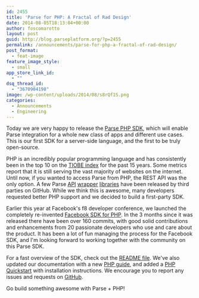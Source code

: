 ```yaml
---
id: 2455
title: 'Parse for PHP: A Fractal of Rad Design'
date: 2014-08-05T18:13:04+00:00
author: foscomarotto
layout: post
guid: http://blog.parseplatform.org/?p=2455
permalink: /announcements/parse-for-php-a-fractal-of-rad-design/
post_format:
  - feat-image
feature_image_style:
  - small
app_store_link_id:
  - ""
dsq_thread_id:
  - "3670904198"
image: /wp-content/uploads/2014/08/s8rQf1S.png
categories:
  - Announcements
  - Engineering
---
```

Today we are very happy to release the <a title="Parse PHP SDK" href="https://parse.com/products/php" target="_blank">Parse PHP SDK</a>, which will enable Parse integration for a whole new class of apps and different use cases. This is our first SDK for a server-side language, and the first to be truly open-source.

PHP is an incredibly popular programming language and has consistently been in the top 10 on the <a href="http://www.tiobe.com/index.php/content/paperinfo/tpci/PHP.html" target="_blank">TIOBE index</a> for the past 15 years. Some metrics report that it is still serving the vast majority of websites on the internet. Until now, if you wanted to access Parse from PHP, the REST API was the only option. A few Parse <a href="https://github.com/apotropaic/parse.com-php-library" target="_blank">API</a> <a href="https://github.com/spacious/sparse/tree/master/Sparse" target="_blank">wrapper</a> <a href="https://github.com/KochAbo/php-parse-api" target="_blank">libraries</a> have been released by third parties on GitHub. While we think this is awesome, many developers requested better PHP support and we decided to build a first-party SDK.

Earlier this year at Facebook's f8 developer conference, we launched the completely re-invented <a href="https://github.com/facebook/facebook-php-sdk-v4" target="_blank">Facebook SDK for PHP</a>. In the 3 months since it was released there have been over 160 commits, with good solid contributions and enhancements from 20 passionate developers who use and care about the product. It has been a lot of fun managing the process for the Facebook SDK, and I'm looking forward to working together with the community on this Parse SDK.

For a fast overview of the SDK, check out the <a href="https://github.com/parseplatform/parse-php-sdk/blob/master/README.md" target="_blank">README file</a>. We've also updated our documentation with a new <a href="https://parse.com/docs/php_guide" target="_blank">PHP guide</a>, and added a <a href="https://parse.com/apps/quickstart#parse_data/php" target="_blank">PHP Quickstart</a> with installation instructions. We encourage you to report any issues and requests on <a href="https://github.com/parseplatform/parse-php-sdk" target="_blank">GitHub</a>.

Go build something awesome with Parse + PHP!